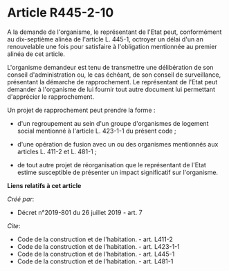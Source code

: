 # Article R445-2-10

A la demande de l'organisme, le représentant de l'Etat peut, conformément au dix-septième alinéa de l'article L. 445-1,
octroyer un délai d'un an renouvelable une fois pour satisfaire à l'obligation mentionnée au premier alinéa de cet article. 

L'organisme demandeur est tenu de transmettre une délibération de son conseil d'administration ou, le cas échéant, de son
conseil de surveillance, présentant la démarche de rapprochement. Le représentant de l'Etat peut demander à l'organisme de
lui fournir tout autre document lui permettant d'apprécier le rapprochement. 

Un projet de rapprochement peut prendre la forme :

- d'un regroupement au sein d'un groupe d'organismes de logement social mentionné à l'article L. 423-1-1 du présent code ;

- d'une opération de fusion avec un ou des organismes mentionnés aux articles L. 411-2 et L. 481-1 ;

- de tout autre projet de réorganisation que le représentant de l'Etat estime susceptible de présenter un impact significatif
sur l'organisme.

**Liens relatifs à cet article**

_Créé par_:

  - Décret n°2019-801 du 26 juillet 2019 - art. 7

_Cite_:

  - Code de la construction et de l'habitation. - art. L411-2
  - Code de la construction et de l'habitation. - art. L423-1-1
  - Code de la construction et de l'habitation. - art. L445-1
  - Code de la construction et de l'habitation. - art. L481-1
